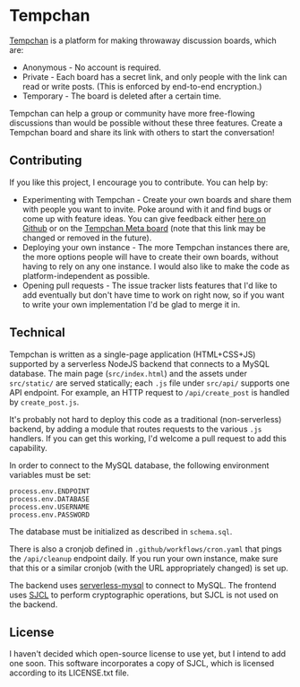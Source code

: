 # Tempchan

[Tempchan](https://tempchan.com) is a platform for making throwaway discussion boards, which are:

* Anonymous - No account is required.
* Private - Each board has a secret link, and only people with the link can read or write posts. (This is enforced by end-to-end encryption.)
* Temporary - The board is deleted after a certain time.

Tempchan can help a group or community have more free-flowing discussions than would be possible without these three features. Create a Tempchan board and share its link with others to start the conversation!


## Contributing

If you like this project, I encourage you to contribute. You can help by:

* Experimenting with Tempchan - Create your own boards and share them with people you want to invite. Poke around with it and find bugs or come up with feature ideas. You can give feedback either [here on Github](https://github.com/zeptocosm/tempchan/issues) or on the [Tempchan Meta board](http://tempchan.com/#) (note that this link may be changed or removed in the future).
* Deploying your own instance - The more Tempchan instances there are, the more options people will have to create their own boards, without having to rely on any one instance. I would also like to make the code as platform-independent as possible.
* Opening pull requests - The issue tracker lists features that I'd like to add eventually but don't have time to work on right now, so if you want to write your own implementation I'd be glad to merge it in.


## Technical

Tempchan is written as a single-page application (HTML+CSS+JS) supported by a serverless NodeJS backend that connects to a MySQL database. The main page (`src/index.html`) and the assets under `src/static/` are served statically; each `.js` file under `src/api/` supports one API endpoint. For example, an HTTP request to `/api/create_post` is handled by `create_post.js`.

It's probably not hard to deploy this code as a traditional (non-serverless) backend, by adding a module that routes requests to the various `.js` handlers. If you can get this working, I'd welcome a pull request to add this capability.

In order to connect to the MySQL database, the following environment variables must be set:

```
process.env.ENDPOINT
process.env.DATABASE
process.env.USERNAME
process.env.PASSWORD
```

The database must be initialized as described in `schema.sql`.

There is also a cronjob defined in `.github/workflows/cron.yaml` that pings the `/api/cleanup` endpoint daily. If you run your own instance, make sure that this or a similar cronjob (with the URL appropriately changed) is set up.

The backend uses [serverless-mysql](https://www.npmjs.com/package/serverless-mysql) to connect to MySQL. The frontend uses [SJCL](https://github.com/bitwiseshiftleft/sjcl) to perform cryptographic operations, but SJCL is not used on the backend.

## License

I haven't decided which open-source license to use yet, but I intend to add one soon. This software incorporates a copy of SJCL, which is licensed according to its LICENSE.txt file.
